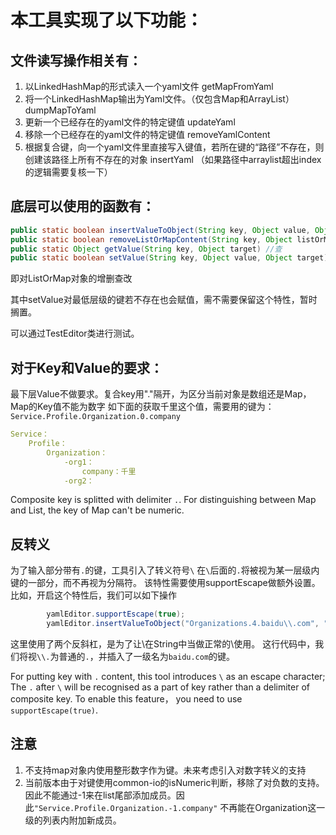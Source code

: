 # 本工具实现了以下功能：
## 文件读写操作相关有：
1.  以LinkedHashMap的形式读入一个yaml文件 getMapFromYaml
2.  将一个LinkedHashMap输出为Yaml文件。（仅包含Map和ArrayList） dumpMapToYaml
3.  更新一个已经存在的yaml文件的特定键值 updateYaml
4.  移除一个已经存在的yaml文件的特定键值 removeYamlContent
5.  根据复合键，向一个yaml文件里直接写入键值，若所在键的“路径”不存在，则创建该路径上所有不存在的对象 insertYaml （如果路径中arraylist超出index的逻辑需要复核一下）

## 底层可以使用的函数有：

```java
public static boolean insertValueToObject(String key, Object value, Object listOrMap) //增
public static boolean removeListOrMapContent(String key, Object listOrMap) //删
public static Object getValue(String key, Object target) //查
public static boolean setValue(String key, Object value, Object target) //改
```

即对ListOrMap对象的增删查改

其中setValue对最低层级的键若不存在也会赋值，需不需要保留这个特性，暂时搁置。

可以通过TestEditor类进行测试。

## 对于Key和Value的要求：
最下层Value不做要求。复合key用"."隔开，为区分当前对象是数组还是Map，Map的Key值不能为数字
如下面的获取千里这个值，需要用的键为：
`Service.Profile.Organization.0.company`
```yaml
Service：
    Profile：
        Organization：
            -org1：
                company：千里
            -org2：
```

Composite key is splitted with delimiter `.`.
For distinguishing between Map and List, the key of Map can't be numeric. 

## 反转义
为了输入部分带有`.`的键，工具引入了转义符号`\`
在`\`后面的`.`将被视为某一层级内键的一部分，而不再视为分隔符。
该特性需要使用supportEscape做额外设置。
比如，开启这个特性后，我们可以如下操作
```java
        yamlEditor.supportEscape(true);
        yamlEditor.insertValueToObject("Organizations.4.baidu\\.com", "org2", map);
```
这里使用了两个反斜杠，是为了让\在String中当做正常的\使用。
这行代码中，我们将视`\\.`为普通的`.`，并插入了一级名为`baidu.com`的键。

For putting key with `.` content, this tool introduces `\` as an escape character;
The `.` after `\` will be recognised as a part of key rather than a delimiter of composite key.
To enable this feature， you need to use `supportEscape(true)`.

## 注意
1. 不支持map对象内使用整形数字作为键。未来考虑引入对数字转义的支持
2. 当前版本由于对键使用common-io的isNumeric判断，移除了对负数的支持。因此不能通过-1来在list尾部添加成员。因此`"Service.Profile.Organization.-1.company"`
不再能在Organization这一级的列表内附加新成员。